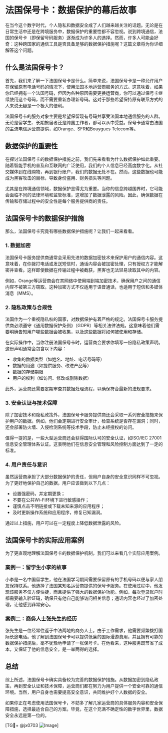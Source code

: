 # 法国保号卡：数据保护的幕后故事

在当今这个数字时代，个人隐私和数据安全成了人们越来越关注的话题。无论是在日常生活中还是在跨境服务中，数据保护的重要性都不容忽视。说到跨境通信，法国的保号卡（即保留号码服务）逐渐成为许多人的选择。然而，许多人可能会好奇：这种跨国家的通信工具是否具备足够的数据保护措施呢？这篇文章将为你详细解答这个问题。

## 什么是法国保号卡？

首先，我们来了解一下法国保号卡是什么。简单来说，法国保号卡是一种允许用户在保留原有电话号码的情况下，使用法国本地运营商服务的方式。这意味着，如果你已经拥有一个法国号码，但因为各种原因需要更换运营商，你可以通过保号卡继续使用这个号码，而不需要重新办理新号码。这对于那些希望保持原有联系方式的人来说无疑是一个极大的便利。

法国保号卡的服务对象主要是希望保留现有号码并享受法国本地通信服务的人群。无论是留学生、长期旅居者还是跨国工作者，都可以从中受益。保号卡通常由法国的主流电信运营商提供，如Orange、SFR和Bouygues Telecom等。

## 数据保护的重要性

在探讨法国保号卡的数据保护措施之前，我们先来看看为什么数据保护如此重要。随着智能手机的普及和互联网的广泛使用，我们的个人信息已经高度数字化。从社交媒体到在线购物，再到银行账户，我们的数据无处不在。然而，这些数据也可能成为黑客攻击的目标，导致身份盗用、财务损失等问题。

尤其是在跨境通信领域，数据保护显得尤为重要。当你的信息跨越国界时，它可能会面临不同的法律环境和监管标准，这增加了数据泄露的风险。因此，确保数据在传输和存储过程中的安全性是每个服务提供商的责任。

## 法国保号卡的数据保护措施

那么，法国保号卡究竟有哪些数据保护措施呢？让我们一起来看看。

### 1. 数据加密

法国保号卡服务提供商通常会采用先进的数据加密技术来保护用户的通信内容。这意味着，在你拨打电话或发送短信时，通话内容会被加密处理，只有授权方才能解密并查看。这样即使数据在传输过程中被截获，黑客也无法轻易读取其中的内容。

例如，Orange等运营商会在其网络中使用端到端加密技术，确保用户之间的通信内容不被第三方窃取。这种加密方式不仅适用于语音通话，也适用于短信和多媒体消息（MMS）。

### 2. 隐私政策与合规性

法国作为一个重视隐私权的国家，对数据保护有着严格的规定。法国保号卡服务提供商必须遵守《通用数据保护条例》（GDPR）等相关法律法规。这意味着他们需要明确告知用户哪些数据会被收集，以及这些数据将如何被使用和存储。

在实际操作中，当你注册法国保号卡时，运营商会要求你填写一份隐私政策声明。这份声明通常会包含以下内容：

- 收集的数据类型（如姓名、地址、电话号码等）
- 数据的用途（如提供服务、改进产品等）
- 数据的存储期限
- 用户的权利（如访问、修改或删除数据）

此外，运营商还需要定期审查其数据处理流程，以确保符合最新的法规要求。

### 3. 安全认证与技术保障

除了加密技术和隐私政策外，法国保号卡服务提供商还会采取一系列安全措施来保护用户的数据。例如，他们会定期进行安全审计，检查系统是否存在漏洞；同时，还会部署防火墙、入侵检测系统等技术手段，防止未经授权的访问。

值得一提的是，一些大型运营商还会获得国际认可的安全认证，如ISO/IEC 27001信息安全管理体系认证。这表明他们在信息安全管理和风险控制方面达到了一定的标准。

### 4. 用户责任与意识

虽然运营商承担了大部分数据保护的责任，但用户自身的安全意识同样不可忽视。为了更好地保护自己的数据，用户应该做到以下几点：

- 设置强密码，并定期更换；
- 不要在公共Wi-Fi环境下进行敏感操作；
- 谨慎点击不明链接或下载未知来源的应用程序；
- 及时更新操作系统和应用程序，修复已知漏洞。

通过以上措施，用户可以在一定程度上降低数据泄露的风险。

## 法国保号卡的实际应用案例

为了更直观地理解法国保号卡的数据保护机制，我们可以来看几个实际应用案例。

### 案例一：留学生小李的故事

小李是一名中国留学生，他在法国学习期间需要保留原有的手机号码以便与家人朋友保持联系。他选择了法国某知名运营商提供的保号卡服务。在使用过程中，他发现该服务不仅方便快捷，而且提供了强大的数据保护功能。例如，每次登录账户时都需要输入验证码，确保只有他自己能够访问相关信息；通话内容也经过了加密处理，让他感到非常安心。

### 案例二：商务人士张先生的经历

张先生是一位经常往返于中法两地的商务人士。由于工作需求，他需要频繁拨打国际长途电话。他了解到法国保号卡可以提供低廉的国际漫游费用，并且拥有可靠的数据保护措施后，毫不犹豫地申请了一张保号卡。在他看来，这种服务既节省了成本，又保证了他的信息安全，是一举两得的选择。

## 总结

综上所述，法国保号卡确实具备较为完善的数据保护措施。从数据加密到隐私政策，再到安全认证和技术保障，运营商们都在努力为用户提供一个安全可靠的通信环境。当然，用户自身也需要提高安全意识，共同维护好个人数据的安全。

如果你正在考虑使用法国保号卡，不妨多了解几家运营商的具体服务内容和安全保障措施，选择最适合自己的方案。毕竟，在这个充满不确定性的数字世界里，数据安全永远是第一位的。

[TG💪+ @jx0703 ![Image](https://github.com/user-attachments/assets/dbca1d08-cadb-493c-b0ec-ad6f7a83f270)]